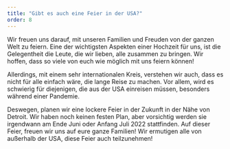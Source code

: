 ```yaml
---
title: "Gibt es auch eine Feier in der USA?"
order: 8
---
```


Wir freuen uns darauf, mit unseren Familien und Freuden von der ganzen Welt zu feiern. Eine der wichtigsten Aspekten einer Hochzeit für uns, ist die Gelegentheit die Leute, die wir lieben, alle zusammen zu bringen. Wir hoffen, dass so viele von euch wie möglich mit uns feiern können!

Allerdings, mit einem sehr internationalen Kreis, verstehen wir auch, dass es nicht für alle einfach wäre, die lange Reise zu machen. Vor allem, wird es schwierig für diejenigen, die aus der USA einreisen müssen, besonders während einer Pandemie.

Deswegen, planen wir eine lockere Feier in der Zukunft in der Nähe von Detroit. Wir haben noch keinen festen Plan, aber vorsichtig werden sie irgendwann am Ende Juni oder Anfang Juli 2022 stattfinden. Auf dieser Feier, freuen wir uns auf eure ganze Familien! Wir ermutigen alle von außerhalb der USA, diese Feier auch teilzunehmen!
